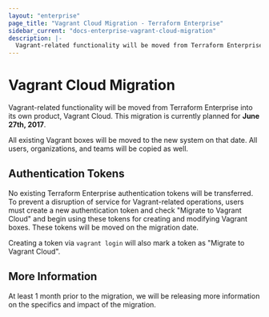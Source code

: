 ```yaml
---
layout: "enterprise"
page_title: "Vagrant Cloud Migration - Terraform Enterprise"
sidebar_current: "docs-enterprise-vagrant-cloud-migration"
description: |-
  Vagrant-related functionality will be moved from Terraform Enterprise into its own product, Vagrant Cloud. This migration is currently planned for June 27th, 2017.
---
```


# Vagrant Cloud Migration

Vagrant-related functionality will be moved from Terraform Enterprise into its own product, Vagrant Cloud. This migration is currently planned for **June 27th, 2017**.

All existing Vagrant boxes will be moved to the new system on that date. All users, organizations, and teams will be copied as well.

## Authentication Tokens

No existing Terraform Enterprise authentication tokens will be transferred. To prevent a disruption of service for Vagrant-related operations, users must create a new authentication token and check "Migrate to Vagrant Cloud" and begin using these tokens for creating and modifying Vagrant boxes. These tokens will be moved on the migration date.

Creating a token via `vagrant login` will also mark a token as "Migrate to Vagrant Cloud".

## More Information

At least 1 month prior to the migration, we will be releasing more information on the specifics and impact of the migration.